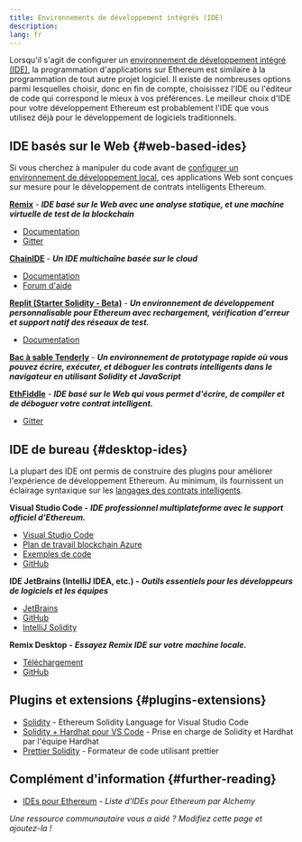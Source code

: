 ```yaml
---
title: Environnements de développement intégrés (IDE)
description:
lang: fr
---
```


Lorsqu'il s'agit de configurer un [environnement de développement intégré (IDE)](https://wikipedia.org/wiki/Integrated_development_environment), la programmation d'applications sur Ethereum est similaire à la programmation de tout autre projet logiciel. Il existe de nombreuses options parmi lesquelles choisir, donc en fin de compte, choisissez l'IDE ou l'éditeur de code qui correspond le mieux à vos préférences. Le meilleur choix d'IDE pour votre développement Ethereum est probablement l'IDE que vous utilisez déjà pour le développement de logiciels traditionnels.

## IDE basés sur le Web {#web-based-ides}

Si vous cherchez à manipuler du code avant de [configurer un environnement de développement local](/developers/local-environment/), ces applications Web sont conçues sur mesure pour le développement de contrats intelligents Ethereum.

**[Remix](https://remix.ethereum.org/)** - **_IDE basé sur le Web avec une analyse statique, et une machine virtuelle de test de la blockchain_**

- [Documentation](https://remix-ide.readthedocs.io/en/latest/#)
- [Gitter](https://gitter.im/ethereum/remix)

**[ChainIDE](https://chainide.com/)** - **_Un IDE multichaîne basée sur le cloud_**

- [Documentation](https://chainide.gitbook.io/chainide-english-1/)
- [Forum d'aide](https://forum.chainide.com/)

**[Replit (Starter Solidity - Beta)](https://replit.com/@replit/Solidity-starter-beta)** - **_Un environnement de développement personnalisable pour Ethereum avec rechargement, vérification d'erreur et support natif des réseaux de test._**

- [Documentation](https://docs.replit.com/)

**[Bac à sable Tenderly](https://sandbox.tenderly.co/)** - **_Un environnement de prototypage rapide où vous pouvez écrire, exécuter, et déboguer les contrats intelligents dans le navigateur en utilisant Solidity et JavaScript_**

**[EthFiddle](https://ethfiddle.com/)** - **_IDE basé sur le Web qui vous permet d'écrire, de compiler et de déboguer votre contrat intelligent._**

- [Gitter](https://gitter.im/loomnetwork/ethfiddle)

## IDE de bureau {#desktop-ides}

La plupart des IDE ont permis de construire des plugins pour améliorer l'expérience de développement Ethereum. Au minimum, ils fournissent un éclairage syntaxique sur les [langages des contrats intelligents](/developers/docs/smart-contracts/languages/).

**Visual Studio Code -** **_IDE professionnel multiplateforme avec le support officiel d'Ethereum._**

- [Visual Studio Code](https://code.visualstudio.com/)
- [Plan de travail blockchain Azure](https://azuremarketplace.microsoft.com/en-us/marketplace/apps/microsoft-azure-blockchain.azure-blockchain-workbench?tab=Overview)
- [Exemples de code](https://github.com/Azure-Samples/blockchain/blob/master/blockchain-workbench/application-and-smart-contract-samples/readme.md)
- [GitHub](https://github.com/microsoft/vscode)

**IDE JetBrains (IntelliJ IDEA, etc.) -** **_Outils essentiels pour les développeurs de logiciels et les équipes_**

- [JetBrains](https://www.jetbrains.com/)
- [GitHub](https://github.com/JetBrains)
- [IntelliJ Solidity](https://github.com/intellij-solidity/intellij-solidity/)

**Remix Desktop -** **_Essayez Remix IDE sur votre machine locale._**

- [Téléchargement](https://github.com/ethereum/remix-desktop/releases)
- [GitHub](https://github.com/ethereum/remix-desktop)

## Plugins et extensions {#plugins-extensions}

- [Solidity](https://marketplace.visualstudio.com/items?itemName=JuanBlanco.solidity) - Ethereum Solidity Language for Visual Studio Code
- [Solidity + Hardhat pour VS Code](https://marketplace.visualstudio.com/items?itemName=NomicFoundation.hardhat-solidity) - Prise en charge de Solidity et Hardhat par l'équipe Hardhat
- [Prettier Solidity](https://github.com/prettier-solidity/prettier-plugin-solidity) - Formateur de code utilisant prettier

## Complément d'information {#further-reading}

- [ IDEs pour Ethereum](https://www.alchemy.com/list-of/web3-ides-on-ethereum) _- Liste d'IDEs pour Ethereum par Alchemy_

_Une ressource communautaire vous a aidé ? Modifiez cette page et ajoutez-la !_

